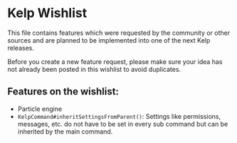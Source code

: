 # Kelp Wishlist

This file contains features which were requested by the community or other sources and are planned to be implemented into one of the next Kelp releases.

Before you create a new feature request, please make sure your idea has not already been posted in this wishlist to avoid duplicates.

## Features on the wishlist:

* Particle engine
* `KelpCommand#inheritSettingsFromParent()`: Settings like permissions, messages, etc. do not have to be set in every sub command but can be inherited by the main command.
